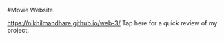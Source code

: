 #Movie Website.

https://nikhilmandhare.github.io/web-3/   Tap here for a quick review of my project.
